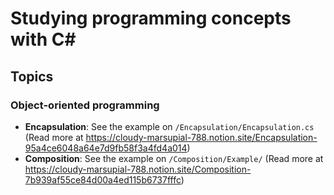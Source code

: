 ﻿# Studying programming concepts with C#

## Topics

### Object-oriented programming

- **Encapsulation**: See the example on `/Encapsulation/Encapsulation.cs` (Read more at https://cloudy-marsupial-788.notion.site/Encapsulation-95a4ce6048a64e7d9fb58f3a4fd4a014)
- **Composition**: See the example on `/Composition/Example/` (Read more at https://cloudy-marsupial-788.notion.site/Composition-7b939af55ce84d00a4ed115b6737fffc)
